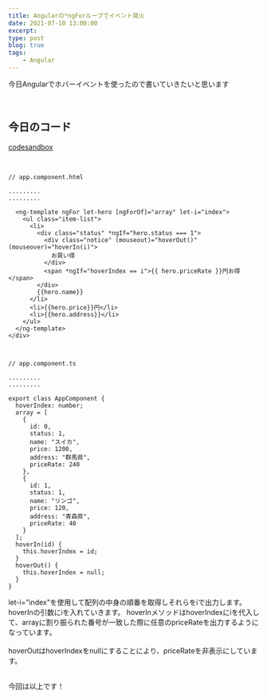 ```yaml
---
title: Angularの*ngForループでイベント発火
date: 2021-07-10 13:00:00
excerpt:
type: post
blog: true
tags:
    - Angular
---
```



今日Angularでホバーイベントを使ったので書いていきたいと思います

<br>

## 今日のコード
[codesandbox](https://codesandbox.io/s/frosty-lamport-yv4f3?file=/src/app/app.component.html)


<br>

```
// app.component.html

.........
.........

  <ng-template ngFor let-hero [ngForOf]="array" let-i="index">
    <ul class="item-list">
      <li>
        <div class="status" *ngIf="hero.status === 1">
          <div class="notice" (mouseout)="hoverOut()" (mouseover)="hoverIn(i)">
            お買い得
          </div>
          <span *ngIf="hoverIndex == i">{{ hero.priceRate }}円お得</span>
        </div>
        {{hero.name}}
      </li>
      <li>{{hero.price}}円</li>
      <li>{{hero.address}}</li>
    </ul>
  </ng-template>
</div>



// app.component.ts

.........
.........

export class AppComponent {
  hoverIndex: number;
  array = [
    {
      id: 0,
      status: 1,
      name: "スイカ",
      price: 1200,
      address: "群馬県",
      priceRate: 240
    },
    {
      id: 1,
      status: 1,
      name: "リンゴ",
      price: 120,
      address: "青森県",
      priceRate: 40
    }
  ];
  hoverIn(id) {
    this.hoverIndex = id;
  }
  hoverOut() {
    this.hoverIndex = null;
  }
}

```
let-i="index"を使用して配列の中身の順番を取得しそれらをiで出力します。  
hoverInの引数にiを入れていきます。
hoverInメソッドはhoverIndexにiを代入して、arrayに割り振られた番号が一致した際に任意のpriceRateを出力するようになっています。  
<br>
hoverOutはhoverIndexをnullにすることにより、priceRateを非表示にしています。

<br>
今回は以上です！